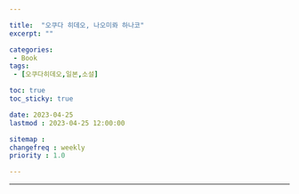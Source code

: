 ```yaml
---

title:  "오쿠다 히데오, 나오미롸 하나코"
excerpt: ""

categories:
 - Book
tags:
 - [오쿠다히데오,일본,소설]

toc: true
toc_sticky: true

date: 2023-04-25
lastmod : 2023-04-25 12:00:00

sitemap :
changefreq : weekly
priority : 1.0

---
```

---
###
